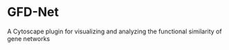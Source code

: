 GFD-Net
=======

A Cytoscape plugin for visualizing and analyzing the functional similarity of gene networks
